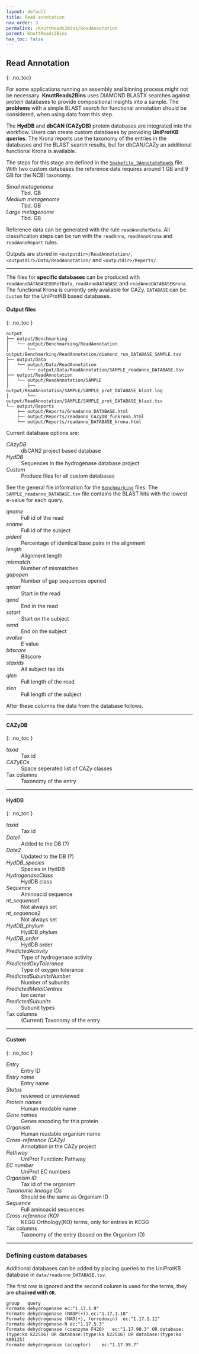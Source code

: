```yaml
---
layout: default
title: Read annotation
nav_order: 3
permalink: /KnuttReads2Bins/ReadAnnotation
parent: KnuttReads2Bins
has_toc: false
---
```

## Read Annotation
{: .no_toc}

For some applications running an assembly and binning process might not be necessary. **KnuttReads2Bins** uses DIAMOND BLASTX searches against
protein databases to provide compositional insights into a sample. The **problems** with a simple BLAST search for functional annotation should be considered, when using data from this step.

The **HydDB** and **dbCAN (CAZyDB)** protein databases are integrated into the workflow. Users can create custom databases by providing **UniProtKB queries**.
The Krona reports use the taxonomy of the entries in the databases and the BLAST search results, but for dbCAN/CAZy an additional functional
Krona is available.

The steps for this stage are defined in the [`Snakefile_3AnnotateReads`](https://github.com/KnuttPipeline/KnuttReads2Bins/blob/master/Snakefile_3AnnotateReads) file. With two custom databases the reference data requires around 1 GB and 9 GB for the NCBI taxonomy.

<dl>
  <dt><em>Small metagenome</em></dt>
  <dd>Tbd. GB</dd>
  <dt><em>Medium metagenome</em></dt>
  <dd>Tbd. GB</dd>
  <dt><em>Large metagenome</em></dt>
  <dd>Tbd. GB</dd>
</dl>

Reference data can be generated with the rule `readAnnoRefData`. All classification steps can be run with the `readAnno`, `readAnnoKrona` and `readAnnoReport` rules.

Outputs are stored in `<outputdir>/ReadAnnotation/`, `<outputdir>/Data/ReadAnnotation/` and `<outputdir>/Reports/`.

---

The files for **specific databases** can be produced with `readAnnoDATABASEDBRefData`, `readAnnoDATABASE` and `readAnnoDATABASEKrona`. The functional Krona is currently only available for CAZy. `DATABASE` can be `Custom` for the UniProtKB based databases.

#### Output files
{: .no_toc }

``` tree
output
├── output/Benchmarking
│   └── output/Benchmarking/ReadAnnotation
│       └── output/Benchmarking/ReadAnnotation/diamond_run_DATABASE_SAMPLE.tsv
├── output/Data
│   └── output/Data/ReadAnnotation
│       └── output/Data/ReadAnnotation/SAMPLE_readanno_DATABASE.tsv
├── output/ReadAnnotation
│   └── output/ReadAnnotation/SAMPLE
│       ├── output/ReadAnnotation/SAMPLE/SAMPLE_prot_DATABASE_blast.log
│       └── output/ReadAnnotation/SAMPLE/SAMPLE_prot_DATABASE_blast.tsv
└── output/Reports
    ├── output/Reports/6readanno_DATABASE.html
    ├── output/Reports/readanno_CAZyDB_funkrona.html
    └── output/Reports/readanno_DATABASE_krona.html

```

Current database options are:
<dl>
  <dt><em>CAzyDB</em></dt>
  <dd>dbCAN2 project based database</dd>
  <dt><em>HydDB</em></dt>
  <dd>Sequences in the hydrogenase database project</dd>
  <dt><em>Custom</em></dt>
  <dd>Produce files for all custom databases</dd>
</dl>

See the general file information for the [`Benchmarking`](/shared_files#benchmark-files) files. The `SAMPLE_readanno_DATABASE.tsv` file contains the BLAST hits with the lowest e-value for each query.

<dl>
  <dt><em>qname</em></dt>
  <dd>Full id of the read</dd>
  <dt><em>sname</em></dt>
  <dd>Full id of the subject</dd>
  <dt><em>pident</em></dt>
  <dd>Percentage of identical base pairs in the alignment</dd>
  <dt><em>length</em></dt>
  <dd>Alignment length</dd>
  <dt><em>mismatch</em></dt>
  <dd>Number of mismatches</dd>
  <dt><em>gapopen</em></dt>
  <dd>Number of gap sequences opened</dd>
  <dt><em>qstart</em></dt>
  <dd>Start in the read</dd>
  <dt><em>qend</em></dt>
  <dd>End in the read</dd>
  <dt><em>sstart</em></dt>
  <dd>Start on the subject</dd>
  <dt><em>send</em></dt>
  <dd>End on the subject</dd>
  <dt><em>evalue</em></dt>
  <dd>E value</dd>
  <dt><em>bitscore</em></dt>
  <dd>Bitscore</dd>
  <dt><em>staxids</em></dt>
  <dd>All subject tax ids</dd>
  <dt><em>qlen</em></dt>
  <dd>Full length of the read</dd>
  <dt><em>slen</em></dt>
  <dd>Full length of the subject</dd>
</dl>

After these columns the data from the database follows.

---

#### CAZyDB
{: .no_toc }

<dl>
  <dt><em>taxid</em></dt>
  <dd>Tax id</dd>
  <dt><em>CAZyECs</em></dt>
  <dd>Space seperated list of CAZy classes</dd>
  <dt>Tax columns</dt>
  <dd>Taxonomy of the entry</dd>
</dl>

---

#### HydDB
{: .no_toc }
<dl>
  <dt><em>taxid</em></dt>
  <dd>Tax id</dd>
  <dt><em>Date1</em></dt>
  <dd>Added to the DB (?)</dd>
  <dt><em>Date2</em></dt>
  <dd>Updated to the DB (?)</dd>
  <dt><em>HydDB_species</em></dt>
  <dd>Species in HydDB</dd>
  <dt><em>HydrogenaseClass</em></dt>
  <dd>HydDB class</dd>
  <dt><em>Sequence</em></dt>
  <dd>Aminoacid sequence</dd>
  <dt><em>nt_sequence1</em></dt>
  <dd>Not always set</dd>
  <dt><em>nt_sequence2</em></dt>
  <dd>Not always set</dd>
  <dt><em>HydDB_phylum</em></dt>
  <dd>HydDB phylum</dd>
  <dt><em>HydDB_order</em></dt>
  <dd>HydDB order</dd>
  <dt><em>PredictedActivity</em></dt>
  <dd>Type of hydrogenase activity</dd>
  <dt><em>PredictedOxyTolerance</em></dt>
  <dd>Type of oxygen tolerance</dd>
  <dt><em>PredictedSubunitsNumber</em></dt>
  <dd>Number of subunits</dd>
  <dt><em>PredictedMetalCentres</em></dt>
  <dd>Ion center</dd>
  <dt><em>PredictedSubunits</em></dt>
  <dd>Subunit types</dd>
  <dt>Tax columns</dt>
  <dd>(Current) Taxonomy of the entry</dd>
</dl>

---

#### Custom
{: .no_toc }
<dl>
  <dt><em>Entry</em></dt>
  <dd>Entry ID</dd>
  <dt><em>Entry name</em></dt>
  <dd>Entry name</dd>
  <dt><em>Status</em></dt>
  <dd>reviewed or unreviewed</dd>
  <dt><em>Protein names</em></dt>
  <dd>Human readable name</dd>
  <dt><em>Gene names</em></dt>
  <dd>Genes encoding for this protein</dd>
  <dt><em>Organism</em></dt>
  <dd>Human readable organism name</dd>
  <dt><em>Cross-reference (CAZy)</em></dt>
  <dd>Annotation in the CAZy project</dd>
  <dt><em>Pathway</em></dt>
  <dd>UniProt Function: Pathway</dd>
  <dt><em>EC number</em></dt>
  <dd>UniProt EC numbers</dd>
  <dt><em>Organism ID</em></dt>
  <dd>Tax id of the organism</dd>
  <dt><em>Taxonomic lineage IDs</em></dt>
  <dd>Should be the same as Organism ID</dd>
  <dt><em>Sequence</em></dt>
  <dd>Full aminoacid sequences</dd>
  <dt><em>Cross-reference (KO)</em></dt>
  <dd>KEGG Orthology(KO) terms, only for entries in KEGG</dd>
  <dt>Tax columns</dt>
  <dd>Taxonomy of the entry (based on the Organism ID)</dd>
</dl>

---

### Defining custom databases

Additional databases can be added by placing queries to the UniProtKB database in `data/readanno_DATABASE.tsv`.

The first row is ignored and the second column is used for the terms, they are **chained with `OR`**.

``` tsv
group	query
Formate dehydrogenase ec:"1.17.1.9"
Formate dehydrogenase (NADP(+))	ec:"1.17.1.10"
Formate dehydrogenase (NAD(+), ferredoxin)	ec:"1.17.1.11"
Formate dehydrogenase-N	ec:"1.17.5.3" 
Formate dehydrogenase (coenzyme F420)	ec:"1.17.98.3" OR database:(type:ko k22516) OR database:(type:ko k22516) OR database:(type:ko k00125)
Formate dehydrogenase (acceptor)	ec:"1.17.99.7"
```